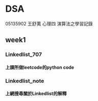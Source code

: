 # DSA
05135902 王舒荑 心理四 演算法之學習記錄

## week1  
### Linkedlist_707  
#### 上課所做leetcode的python code  
  
### Linkedlist_note  
#### 上網搜尋關於Linkedlist的解釋  
